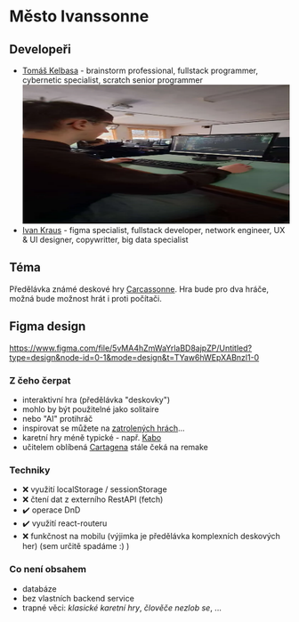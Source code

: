 # Město Ivanssonne

## Developeři
- [Tomáš Kelbasa](https://github.com/TomasKelbasa) - brainstorm professional, fullstack programmer, cybernetic specialist, scratch senior programmer
  <img src="ivanssonne/src/assets/tomas.webp" width="1080px" height="250px" alt="Tomas">
- [Ivan Kraus](https://github.com/KrausIvan) - figma specialist, fullstack developer, network engineer, UX & UI designer, copywritter, big data specialist

## Téma

Předělávka známé deskové hry [Carcassonne](https://www.zatrolene-hry.cz/spolecenska-hra/carcassonne-8/).
Hra bude pro dva hráče, možná bude možnost hrát i proti počítači.

## Figma design

https://www.figma.com/file/5vMA4hZmWaYrlaBD8ajpZP/Untitled?type=design&node-id=0-1&mode=design&t=TYaw6hWEpXABnzl1-0

### Z čeho čerpat

- interaktivní hra (předělávka "deskovky")
- mohlo by být použitelné jako solitaire
- nebo "AI" protihráč
- inspirovat se můžete na [zatrolených hrách](https://www.zatrolene-hry.cz/katalog-her/?fType=cat&keyword=&theme=-1&category=-1&minlength=-1&maxlength=-1&localization=6%2C+7%2C+8&min_players=1&max_players=1&age=-1)...
- karetní hry méně typické - např. [Kabo](https://www.zatrolene-hry.cz/spolecenska-hra/kabo-8341/)
- učitelem oblíbená [Cartagena](https://www.zatrolene-hry.cz/spolecenska-hra/cartagena-422/) stále čeká na remake

### Techniky

- ❌ využití localStorage / sessionStorage
- ❌ čtení dat z externího RestAPI (fetch)
- ✔️ operace DnD
- ✔️ využití react-routeru
- ❌ funkčnost na mobilu (výjimka je předělávka komplexních deskových her) (sem určitě spadáme :) )

### Co není obsahem 

- databáze
- bez vlastních backend service
- trapné věci: *klasické karetní hry*, *člověče nezlob se*, ...
